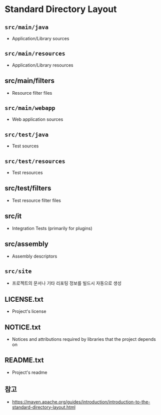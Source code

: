# Standard Directory Layout

## `src/main/java`

* Application/Library sources

## `src/main/resources`

* Application/Library resources

## src/main/filters

* Resource filter files

## `src/main/webapp`

* Web application sources

## `src/test/java`

* Test sources

## `src/test/resources`

* Test resources

## src/test/filters

* Test resource filter files

## src/it

* Integration Tests (primarily for plugins)

## src/assembly

* Assembly descriptors

## `src/site`

* 프로젝트의 문서나 기타 리포팅 정보를 빌드시 자동으로 생성

## LICENSE.txt

* Project's license

## NOTICE.txt

* Notices and attributions required by libraries that the project depends on

## README.txt

* Project's readme

## 참고

* <https://maven.apache.org/guides/introduction/introduction-to-the-standard-directory-layout.html>
